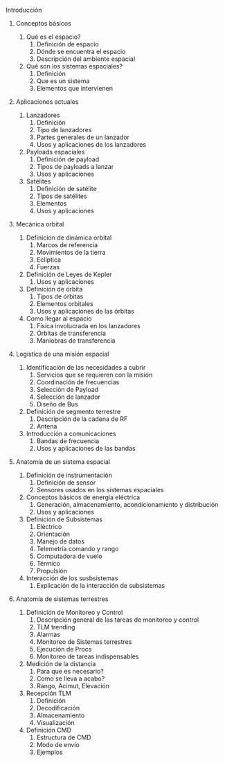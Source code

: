 Introducción
1. Conceptos básicos
	1. Qué es el espacio?
		1. Definición de espacio
		2. Dónde se encuentra el espacio
		3. Descripción del ambiente espacial
	2. Qué son los sistemas espaciales?
		1. Definición
		2. Que es un sistema
		3. Elementos que intervienen

2. Aplicaciones actuales
	1. Lanzadores
		1. Definición
		2. Tipo de lanzadores
		3. Partes generales de un lanzador
		4. Usos y aplicaciones de los lanzadores
	2. Payloads espaciales
		1. Definición de payload
		2. Tipos de payloads a lanzar
		3. Usos y aplicaciones
	3. Satélites
		1. Definición de satélite
		2. Tipos de satélites
		3. Elementos
		4. Usos y aplicaciones

3. Mecánica orbital
	1. Definición de dinámica orbital
		1. Marcos de referencia
		2. Movimientos de la tierra
		3. Eclíptica
		4. Fuerzas
	2. Definición de Leyes de Kepler
		1. Usos y aplicaciones
	3. Definición de órbita
		1. Tipos de órbitas
		2. Elementos orbitales
		3. Usos y aplicaciones de las órbitas
	4. Como llegar al espacio
		1. Física involucrada en los lanzadores
		2. Órbitas de transferencia
		3. Maniobras de transferencia

4. Logística de una misión espacial
	1. Identificación de las necesidades a cubrir
		1. Servicios que se requieren con la misión
		2. Coordinación de frecuencias
		3. Selección de Payload
		4. Selección de lanzador
		5. Diseño de Bus 
	2. Definición de segmento terrestre
		1. Descripción de la cadena de RF
		2. Antena
	3. Introducción a comunicaciones
		1. Bandas de frecuencia
		2. Usos y aplicaciones de las bandas

5. Anatomía de un sistema espacial
	1. Definición de instrumentación
		1. Definición de sensor
		2. Sensores usados en los sistemas espaciales
	2. Conceptos básicos de energía eléctrica
		1. Generación, almacenamiento, acondicionamiento y distribución
		2. Usos y aplicaciones
	3. Definición de Subsistemas
		1. Eléctrico
		2. Orientación
		3. Manejo de datos
		4. Telemetría comando y rango
		5. Computadora de vuelo
		6. Térmico
		7. Propulsión
	4. Interacción de los susbsistemas
		1. Explicación de la interacción de subsistemas

6. Anatomía de sistemas terrestres
	1. Definición de Monitoreo y Control
		1. Descripción general de las tareas de monitoreo y control
		2. TLM trending
		3. Alarmas
		4. Monitoreo de Sistemas terrestres 
		5. Ejecución de Procs
		6. Monitoreo de tareas indispensables
	2. Medición de la distancia
		1. Para que es necesario?
		2. Como se lleva a acabo?
		3. Rango, Acimut, Elevación
	3. Recepción TLM
		1. Definición 
		2. Decodificación 
		3. Almacenamiento
		4. Visualización
	4. Definición CMD
		1. Estructura de CMD
		2. Modo de envío
		3. Ejemplos 
	

